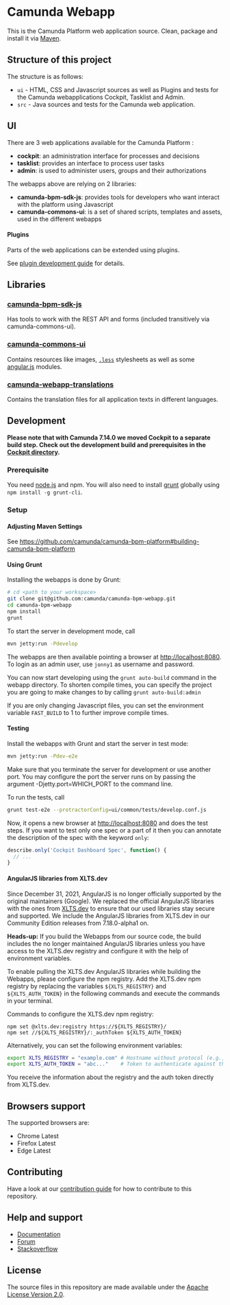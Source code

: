 # Camunda Webapp

This is the Camunda Platform web application source.
Clean, package and install it via [Maven](https://maven.apache.org/).

## Structure of this project

The structure is as follows:

* `ui` - HTML, CSS and Javascript sources as well as Plugins and tests for the Camunda webapplications Cockpit, Tasklist and Admin.
* `src` - Java sources and tests for the Camunda web application.


## UI

There are 3 web applications available for the Camunda Platform :

* __cockpit__: an administration interface for processes and decisions
* __tasklist__: provides an interface to process user tasks
* __admin__: is used to administer users, groups and their authorizations

The webapps above are relying on 2 libraries:

* __camunda-bpm-sdk-js__: provides tools for developers who want interact with the platform using Javascript
* __camunda-commons-ui__: is a set of shared scripts, templates and assets, used in the different webapps


#### Plugins

Parts of the web applications can be extended using plugins.

See [plugin development guide](http://docs.camunda.org/latest/real-life/how-to/#cockpit-how-to-develop-a-cockpit-plugin) for details.


## Libraries

### [camunda-bpm-sdk-js](https://github.com/camunda/camunda-bpm-webapp/tree/master/camunda-bpm-sdk-js)

Has tools to work with the REST API and forms (included transitively via camunda-commons-ui).

### [camunda-commons-ui](https://github.com/camunda/camunda-bpm-webapp/tree/master/camunda-commons-ui)

Contains resources like images, [`.less`](http://lesscss.org) stylesheets as well as some [angular.js](http://angularjs.org) modules.

### [camunda-webapp-translations](https://github.com/camunda/camunda-webapp-translations)

Contains the translation files for all application texts in different languages.


## Development

**Please note that with Camunda 7.14.0 we moved Cockpit to a separate build step. Check out the development build and prerequisites in the [Cockpit directory](https://github.com/camunda/camunda-bpm-webapp/tree/master/ui/cockpit).**

### Prerequisite

You need [node.js](http://nodejs.org) and npm. You will also need to install [grunt](http://gruntjs.com) globally using `npm install -g grunt-cli`.

### Setup

#### Adjusting Maven Settings

See https://github.com/camunda/camunda-bpm-platform#building-camunda-bpm-platform

#### Using Grunt

Installing the webapps is done by Grunt:

```sh
# cd <path to your workspace>
git clone git@github.com:camunda/camunda-bpm-webapp.git
cd camunda-bpm-webapp
npm install
grunt
```

To start the server in development mode, call

```sh
mvn jetty:run -Pdevelop
```
The webapps are then available pointing a browser at [http://localhost:8080](http://localhost:8080). To login as an admin user, use `jonny1` as username and password.

You can now start developing using the `grunt auto-build` command in the webapp directory. To shorten compile times, you can specify the project you are going to make changes to by calling `grunt auto-build:admin`

If you are only changing Javascript files, you can set the environment variable `FAST_BUILD` to 1 to further improve compile times.

#### Testing

Install the webapps with Grunt and start the server in test mode:

```sh
mvn jetty:run -Pdev-e2e
```

Make sure that you terminate the server for development or use another port. You may configure the port the server runs on by passing the argument -Djetty.port=WHICH_PORT to the command line.

To run the tests, call

```sh
grunt test-e2e --protractorConfig=ui/common/tests/develop.conf.js
```

Now, it opens a new browser at [http://localhost:8080](http://localhost:8080) and does the test steps. If you want to test only one spec or a part of it then you can annotate the description of the spec with the keyword `only`:

```javascript
describe.only('Cockpit Dashboard Spec', function() {
  // ...
}
```

#### AngularJS libraries from XLTS.dev

Since December 31, 2021, AngularJS is no longer officially supported by the original maintainers (Google). We replaced the official AngularJS libraries with the ones from [XLTS.dev](https://XLTS.dev) to ensure that our used libraries stay secure and supported. We include the AngularJS libraries from XLTS.dev in our Community Edition releases from 7.18.0-alpha1 on.

**Heads-up:** If you build the Webapps from our source code, the build includes the no longer maintained AngularJS libraries unless you have access to the XLTS.dev registry and configure it with the help of environment variables.

To enable pulling the XLTS.dev AngularJS libraries while building the Webapps, please configure the npm registry. Add the XLTS.dev npm registry by replacing the variables `${XLTS_REGISTRY}` and `${XLTS_AUTH_TOKEN}` in the following commands and execute the commands in your terminal.

Commands to configure the XLTS.dev npm registry:

```
npm set @xlts.dev:registry https://${XLTS_REGISTRY}/
npm set //${XLTS_REGISTRY}/:_authToken ${XLTS_AUTH_TOKEN}
```

Alternatively, you can set the following environment variables:

```sh
export XLTS_REGISTRY = "example.com" # Hostname without protocol (e.g., "https://"), leading or trailing slashes
export XLTS_AUTH_TOKEN = "abc..."    # Token to authenticate against the registry
```

You receive the information about the registry and the auth token directly from XLTS.dev.

## Browsers support

The supported browsers are:

- Chrome Latest
- Firefox Latest
- Edge Latest


## Contributing

Have a look at our [contribution guide](https://github.com/camunda/camunda-bpm-platform/blob/master/CONTRIBUTING.md) for how to contribute to this repository.


## Help and support

* [Documentation](http://docs.camunda.org/latest/)
* [Forum](https://forum.camunda.org)
* [Stackoverflow](https://stackoverflow.com/questions/tagged/camunda)

## License

The source files in this repository are made available under the [Apache License Version 2.0](./LICENSE).
